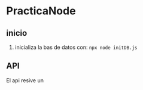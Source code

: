 # PracticaNode

## inicio 
1. inicializa la bas de datos con: ``` npx node initDB.js ```


## API
El api resive un 
